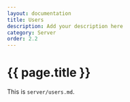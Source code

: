 ```yaml
---
layout: documentation
title: Users
description: Add your description here
category: Server
order: 2.2
---
```


# {{ page.title }}

This is `server/users.md`.
